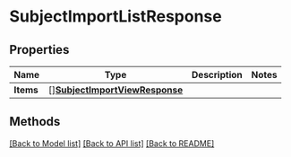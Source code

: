 # SubjectImportListResponse

## Properties

Name | Type | Description | Notes
------------ | ------------- | ------------- | -------------
**Items** | [][**SubjectImportViewResponse**](SubjectImportViewResponse.md) |  | 

## Methods


[[Back to Model list]](../README.md#documentation-for-models) [[Back to API list]](../README.md#documentation-for-api-endpoints) [[Back to README]](../README.md)


